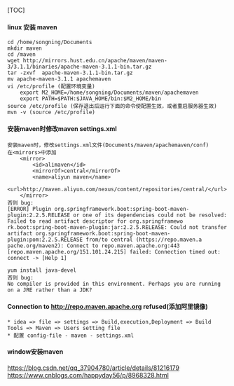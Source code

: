 [TOC]

#### linux 安装 maven
```
cd /home/songning/Documents
mkdir maven
cd /maven
wget http://mirrors.hust.edu.cn/apache/maven/maven-3/3.1.1/binaries/apache-maven-3.1.1-bin.tar.gz
tar -zxvf  apache-maven-3.1.1-bin.tar.gz
mv apache-maven-3.1.1 apachemaven
vi /etc/profile (配置环境变量)
	export M2_HOME=/home/songning/Documents/maven/apachemaven
	export PATH=$PATH:$JAVA_HOME/bin:$M2_HOME/bin
source /etc/profile (保存退出后运行下面的命令使配置生效，或者重启服务器生效)
mvn -v (source /etc/profile)
```

#### 安装maven时修改maven settings.xml
```
安装maven时，修改settings.xml文件(Documents/maven/apachemaven/conf)
在<mirrors>中添加 
	<mirror>
		<id>alimaven</id>
		<mirrorOf>central</mirrorOf>
		<name>aliyun maven</name>
		<url>http://maven.aliyun.com/nexus/content/repositories/central/</url>
	</mirror> 
否则 bug: 
[ERROR] Plugin org.springframework.boot:spring-boot-maven-plugin:2.2.5.RELEASE or one of its dependencies could not be resolved: Failed to read artifact descriptor for org.springframewo
rk.boot:spring-boot-maven-plugin:jar:2.2.5.RELEASE: Could not transfer artifact org.springframework.boot:spring-boot-maven-plugin:pom:2.2.5.RELEASE from/to central (https://repo.maven.a
pache.org/maven2): Connect to repo.maven.apache.org:443 [repo.maven.apache.org/151.101.24.215] failed: Connection timed out: connect -> [Help 1]

yum install java-devel
否则 bug:
No compiler is provided in this environment. Perhaps you are running on a JRE rather than a JDK?
```

#### Connection to http://repo.maven.apache.org refused(添加阿里镜像)
```
* idea => file => settings => Build,execution,Deployment => Build Tools => Maven => Users setting file
* 配置 config-file - maven - settings.xml
```

#### window安装maven
<https://blog.csdn.net/qq_37904780/article/details/81216179>
<https://www.cnblogs.com/happyday56/p/8968328.html>
